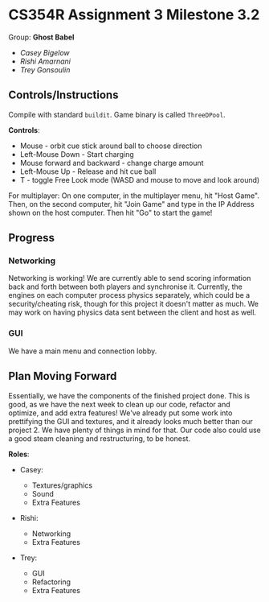 # CS354R Assignment 3 Milestone 3.2
Group: **Ghost Babel**

- *Casey Bigelow*
- *Rishi Amarnani*
- *Trey Gonsoulin*

## Controls/Instructions
Compile with standard `buildit`. Game binary is called `ThreeDPool`. 

**Controls**:
* Mouse - orbit cue stick around ball to choose direction
* Left-Mouse Down - Start charging
* Mouse forward and backward - change charge amount
* Left-Mouse Up - Release and hit cue ball
* T - toggle Free Look mode (WASD and mouse to move and look around)

For multiplayer:
On one computer, in the multiplayer menu, hit "Host Game". Then, on the second computer, hit "Join Game" and type in the IP Address shown on the host computer. Then hit "Go" to start the game!

## Progress

### Networking
Networking is working! We are currently able to send scoring information back and forth between both players and synchronise it. Currently, the engines on each computer process physics separately, which could be a security/cheating risk, though for this project it doesn't matter as much. We may work on having physics data sent between the client and host as well.

### GUI
We have a main menu and connection lobby. 

## Plan Moving Forward
Essentially, we have the components of the finished project done. This is good, as we have the next week to clean up our code, refactor and optimize, and add extra features! We've already put some work into prettifying the GUI and textures, and it already looks much better than our project 2. We have plenty of things in mind for that. Our code also could use a good steam cleaning and restructuring, to be honest.

**Roles**:

- Casey:
	- Textures/graphics
	- Sound
	- Extra Features

- Rishi:
	- Networking
	- Extra Features

- Trey:
	- GUI
	- Refactoring
	- Extra Features


